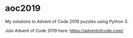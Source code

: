 # aoc2019
My solutions to Advent of Code 2019 puzzles using Python 3.

Join Advent of Code 2019 here: https://adventofcode.com/
